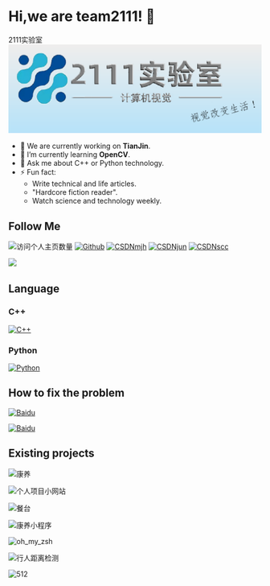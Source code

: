 # Hi,we are team2111! 👋
2111实验室
![](https://github.com/team2111/.github/blob/main/img.png)

- 🔭 We are currently working on **TianJin**.
- 🌱 I’m currently learning **OpenCV**.
- 💬 Ask me about C++ or Python technology.
- ⚡ Fun fact: 
  - Write technical and life articles.
  - "Hardcore fiction reader".
  - Watch science and technology weekly.

## Follow Me
![访问个人主页数量](https://komarev.com/ghpvc/?username=team2111&color=green)
[![Github](https://img.shields.io/github/followers/duktig666?label=Github&style=social)](https://github.com/team2111)
[![CSDNmjh](https://img.shields.io/badge/MJH-CSDN-red)](https://blog.csdn.net/visual_eagle?type=blog)
[![CSDNjun](https://img.shields.io/badge/JUN-CSDN-red)](https://blog.csdn.net/weixin_44868057)
[![CSDNscc](https://img.shields.io/badge/SCC-CSDN-red)](https://blog.csdn.net/weixin_50153843?spm=1000.2115.3001.5343)

![](https://visitor-badge.glitch.me/badge?page_id=team2111.readme)

## Language

### C++
[![C++](https://img.shields.io/badge/C%2B%2B-%20-brightgreen)](https://zh.cppreference.com/w/%E9%A6%96%E9%A1%B5)
### Python
[![Python](https://img.shields.io/badge/Python-%20-brightgreen)](https://docs.python.org/zh-cn/3/tutorial/index.html)

## How to fix the problem
[![Baidu](https://img.shields.io/badge/Baidu-%20-blue)](https://www.baidu.com/)

[![Baidu](https://www.baidu.com/img/PCtm_d9c8750bed0b3c7d089fa7d55720d6cf.png)](https://www.baidu.com/)

## Existing projects
![康养](https://img.shields.io/badge/django__kangyang-%E5%BA%B7%E5%85%BB%E6%9C%BA%E5%99%A8%E4%BA%BA%E7%BD%91%E9%A1%B5%20-blue)

![个人项目小网站](https://img.shields.io/badge/django__web__show-%E5%9F%BA%E4%BA%8EDjango%E7%9A%84%E4%B8%AA%E4%BA%BA%E9%A1%B9%E7%9B%AE%E5%B1%95%E7%A4%BA%E7%BD%91%E7%AB%99-blue)

![餐台](https://img.shields.io/badge/food__system-%E5%9F%BA%E4%BA%8EOpenCV%E7%9A%84%E6%99%BA%E6%85%A7%E9%A4%90%E5%8F%B0-red)

![康养小程序](https://img.shields.io/badge/applet__bishe-%E5%BA%B7%E5%85%BB%E6%9C%BA%E5%99%A8%E4%BA%BA%E5%B0%8F%E7%A8%8B%E5%BA%8F%E7%AB%AF-red)

![oh_my_zsh](https://img.shields.io/badge/oh__my__zsh-%E4%BA%91%E6%9C%8D%E5%8A%A1%E5%99%A8%E9%85%8D%E7%BD%AE-blue)

![行人距离检测](https://img.shields.io/badge/person__distance-%E8%A1%8C%E4%BA%BA%E8%B7%9D%E7%A6%BB%E6%A3%80%E6%B5%8B-blue)

![512](https://img.shields.io/badge/face__recognition__512-512%E7%89%B9%E5%BE%81%E7%82%B9-orange)
